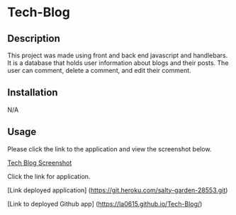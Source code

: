 # Tech-Blog

## Description

This project was made using front and back end javascript and handlebars. It is a database that holds user information about blogs and their posts. The user can comment, delete a comment, and edit their comment. 
## Installation
N/A

## Usage
Please click the link to the application and view the screenshot below. 

[Tech Blog Screenshot](<images/tech blog.png>)

Click the link for application. 

[Link deployed application] (https://git.heroku.com/salty-garden-28553.git)

[Link to deployed Github app] (https://la0615.github.io/Tech-Blog/)
